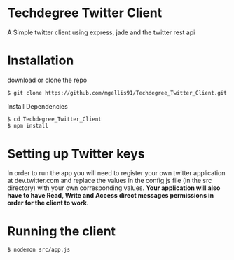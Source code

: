 # Techdegree Twitter Client

A Simple twitter client using express, jade and the twitter rest api

# Installation
download or clone the repo
```sh
$ git clone https://github.com/mgellis91/Techdegree_Twitter_Client.git
```
Install Dependencies
````sh
$ cd Techdegree_Twitter_Client
$ npm install
````
# Setting up Twitter keys

In order to run the app you will need to register your own twitter application at dev.twitter.com and replace the values in the config.js file (in the src directory) with your own corresponding values. **Your application will also have to have Read, Write and Access direct messages permissions in order for the client to work**.

# Running the client

```sh
$ nodemon src/app.js
```
